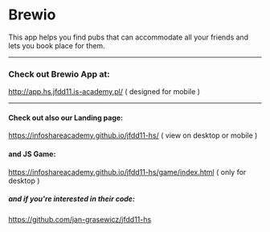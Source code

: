 # Brewio
This app helps you find pubs that can accommodate all your friends and lets you book place for them.

---
### Check out Brewio App at:
http://app.hs.jfdd11.is-academy.pl/
( designed for mobile )

---
#### Check out also our Landing page:
https://infoshareacademy.github.io/jfdd11-hs/
( view on desktop or mobile )
#### and JS Game:
https://infoshareacademy.github.io/jfdd11-hs/game/index.html 
( only for desktop )
##### and if you're interested in their code:
https://github.com/jan-grasewicz/jfdd11-hs
